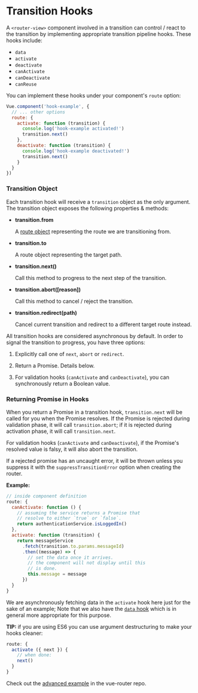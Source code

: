 # Transition Hooks

A `<router-view>` component involved in a transition can control / react to the transition by implementing appropriate transition pipeline hooks. These hooks include:

- `data`
- `activate`
- `deactivate`
- `canActivate`
- `canDeactivate`
- `canReuse`

You can implement these hooks under your component's `route` option:

``` js
Vue.component('hook-example', {
  // ... other options
  route: {
    activate: function (transition) {
      console.log('hook-example activated!')
      transition.next()
    },
    deactivate: function (transition) {
      console.log('hook-example deactivated!')
      transition.next()
    }
  }
})
```

### Transition Object

Each transition hook will receive a `transition` object as the only argument. The transition object exposes the following properties & methods:

- **transition.from**

  A [route object](../route.html) representing the route we are transitioning from.

- **transition.to**

  A route object representing the target path.

- **transition.next()**

  Call this method to progress to the next step of the transition.

- **transition.abort([reason])**

  Call this method to cancel / reject the transition.

- **transition.redirect(path)**

  Cancel current transition and redirect to a different target route instead.

All transition hooks are considered asynchronous by default. In order to signal the transition to progress, you have three options:

1. Explicitly call one of `next`, `abort` or `redirect`.

2. Return a Promise. Details below.

3. For validation hooks (`canActivate` and `canDeactivate`), you can synchronously return a Boolean value.

### Returning Promise in Hooks

When you return a Promise in a transition hook, `transition.next` will be called for you when the Promise resolves. If the Promise is rejected during validation phase, it will call `transition.abort`; if it is rejected during activation phase, it will call `transition.next`.

For validation hooks (`canActivate` and `canDeactivate`), if the Promise's resolved value is falsy, it will also abort the transition.

If a rejected promise has an uncaught error, it will be thrown unless you suppress it with the `suppressTransitionError` option when creating the router.

**Example:**

``` js
// inside component definition
route: {
  canActivate: function () {
    // assuming the service returns a Promise that
    // resolve to either `true` or `false`.
    return authenticationService.isLoggedIn()
  },
  activate: function (transition) {
    return messageService
      .fetch(transition.to.params.messageId)
      .then((message) => {
        // set the data once it arrives.
        // the component will not display until this
        // is done.
        this.message = message
      })
  }
}
```

We are asynchronously fetching data in the `activate` hook here just for the sake of an example; Note that we also have the [`data` hook](data.html) which is in general more appropriate for this purpose.

**TIP:** if you are using ES6 you can use argument destructuring to make your hooks cleaner:

``` js
route: {
  activate ({ next }) {
    // when done:
    next()
  }
}
```

Check out the [advanced example](https://github.com/vuejs/vue-router/tree/dev/example/advanced) in the vue-router repo.
